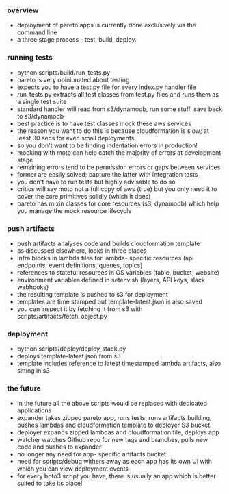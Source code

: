 ### overview

- deployment of pareto apps is currently done exclusively via the command line
- a three stage process - test, build, deploy.

### running tests

- python scripts/build/run_tests.py
- pareto is very opinionated about testing
- expects you to have a test.py file for every index.py handler file
- run_tests.py extracts all test classes from test.py files and runs them as a single test suite
- standard handler will read from s3/dynamodb, run some stuff, save back to s3/dynamodb
- best practice is to have test classes mock these aws services
- the reason you want to do this is because cloudformation is slow; at least 30 secs for even small deployments
- so you don't want to be finding indentation errors in production!
- mocking with moto can help catch the majority of errors at development stage
- remaining errors tend to be permission errors or gaps between services
- former are easily solved; capture the latter with integration tests
- you don't have to run tests but highly advisable to do so
- critics will say moto not a full copy of aws (true) but you only need it to cover the core primitives solidly (which it does)
- pareto has mixin classes for core resources (s3, dynamodb) which help you manage the mock resource lifecycle

### push artifacts

- push artifacts analyses code and builds cloudformation template
- as discussed elsewhere, looks in three places
- infra blocks in lambda files for lambda- specific resources (api endpoints, event definitions, queues, topics)
- references to stateful resources in OS variables (table, bucket, website)
- environment variables defined in setenv.sh (layers, API keys, slack webhooks)
- the resulting template is pushed to s3 for deployment
- templates are time stamped but template-latest.json is also saved
- you can inspect it by fetching it from s3 with scripts/artifacts/fetch_object.py

### deployment

- python scripts/deploy/deploy_stack.py
- deploys template-latest.json from s3
- template includes reference to latest timestamped lambda artifacts, also sitting in s3

### the future

- in the future all the above scripts would be replaced with dedicated applications
- expander takes zipped pareto app, runs tests, runs artifacts building, pushes lambdas and cloudformation template to deployer S3 bucket.
- deployer expands zipped lambdas and cloudformation file, deploys app
- watcher watches Github repo for new tags and branches, pulls new code and pushes to expander
- no longer any need for app- specific artifacts bucket
- need for scripts/debug withers away as each app has its own UI with which you can view deployment events
- for every boto3 script you have, there is usually an app which is better suited to take its place!


